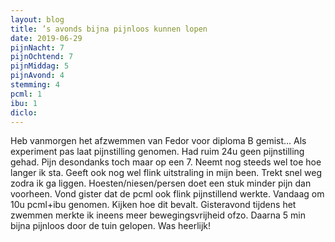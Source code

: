 ```yaml
---
layout: blog
title: ’s avonds bijna pijnloos kunnen lopen
date: 2019-06-29
pijnNacht: 7
pijnOchtend: 7
pijnMiddag: 5
pijnAvond: 4
stemming: 4
pcml: 1
ibu: 1
diclo: 
---
```


Heb vanmorgen het afzwemmen van Fedor voor diploma B gemist… Als experiment pas laat pijnstilling genomen. Had ruim 24u geen pijnstilling gehad. Pijn desondanks toch maar op een 7. Neemt nog steeds wel toe hoe langer ik sta. Geeft ook nog wel flink uitstraling in mijn been. Trekt snel weg zodra ik ga liggen. Hoesten/niesen/persen doet een stuk minder pijn dan voorheen. Vond gister dat de pcml ook flink pijnstillend werkte. Vandaag om 10u pcml+ibu genomen. Kijken hoe dit bevalt. Gisteravond tijdens het zwemmen merkte ik ineens meer bewegingsvrijheid ofzo. Daarna 5 min bijna pijnloos door de tuin gelopen. Was heerlijk!

